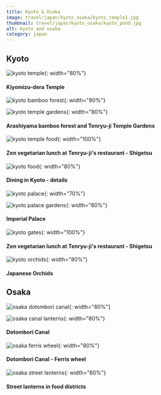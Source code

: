 ```yaml
---
title: Kyoto & Osaka
image: travel/japan/kyoto_osaka/kyoto_temple1.jpg
thumbnail: travel/japan/kyoto_osaka/kyoto_pond.jpg
alt: kyoto and osaka
category: japan
---
```


## Kyoto

![kyoto temple](./assets/img/travel/japan/kyoto_osaka/kyoto_temple2.jpg){: width="80%"}

#### Kiyomizu-dera Temple

![kyoto bamboo forest](./assets/img/travel/japan/kyoto_osaka/kyoto_bamboo.jpg){: width="80%"}

![kyoto temple gardens](./assets/img/travel/japan/kyoto_osaka/kyoto_pond.jpg){: width="80%"}

#### Arashiyama bamboo forest and Tenryu-ji Temple Gardens

![kyoto temple food](./assets/img/travel/japan/kyoto_osaka/kyoto_temple_food.jpg){: width="100%"}

#### Zen vegetarian lunch at Tenryu-ji's restaurant - Shigetsu

![kyoto food](./assets/img/travel/japan/kyoto_osaka/kyoto_food_details.jpg){: width="80%"}

#### Dining in Kyoto - details

![kyoto palace](./assets/img/travel/japan/kyoto_osaka/kyoto_palace.jpg){: width="70%"}

![kyoto palace gardens](./assets/img/travel/japan/kyoto_osaka/kyoto_gardens.jpg){: width="80%"}

#### Imperial Palace

![kyoto gates](./assets/img/travel/japan/kyoto_osaka/kyoto_gates.jpg){: width="100%"}

#### Zen vegetarian lunch at Tenryu-ji's restaurant - Shigetsu

![kyoto orchids](./assets/img/travel/japan/kyoto_osaka/kyoto_orchids.jpg){: width="80%"}

#### Japanese Orchids

## Osaka

![osaka dotombori canal](./assets/img/travel/japan/kyoto_osaka/osaka_canal.jpg){: width="80%"}

![osaka canal lanterns](./assets/img/travel/japan/kyoto_osaka/osaka_canal_lanterns.jpg){: width="80%"}

#### Dotombori Canal

![osaka ferris wheel](./assets/img/travel/japan/kyoto_osaka/osaka_ferris_wheel.jpg){: width="80%"}

#### Dotombori Canal - Ferris wheel

![osaka street lanterns](./assets/img/travel/japan/kyoto_osaka/osaka_street_lanterns.jpg){: width="80%"}

#### Street lanterns in food districts
